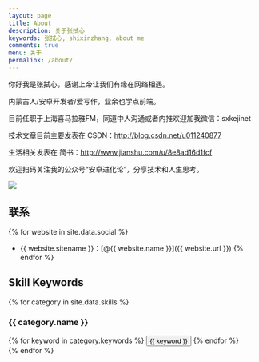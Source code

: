 ```yaml
---
layout: page
title: About
description: 关于张拭心
keywords: 张拭心, shixinzhang, about me
comments: true
menu: 关于
permalink: /about/
---
```


你好我是张拭心，感谢上帝让我们有缘在网络相遇。

内蒙古人/安卓开发者/爱写作，业余也学点前端。

目前任职于上海喜马拉雅FM，同道中人沟通或者内推欢迎加我微信：sxkejinet

技术文章目前主要发表在 CSDN：<http://blog.csdn.net/u011240877>

生活相关发表在 简书：<http://www.jianshu.com/u/8e8ad16d1fcf>

欢迎扫码关注我的公众号“安卓进化论”，分享技术和人生思考。

![](http://img.blog.csdn.net/20160923012706321)

## 联系

{% for website in site.data.social %}
* {{ website.sitename }}：[@{{ website.name }}]({{ website.url }})
{% endfor %}

## Skill Keywords

{% for category in site.data.skills %}
### {{ category.name }}
<div class="btn-inline">
{% for keyword in category.keywords %}
<button class="btn btn-outline" type="button">{{ keyword }}</button>
{% endfor %}
</div>
{% endfor %}

